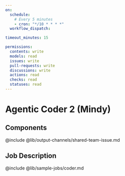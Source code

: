 ```yaml
---
on:
  schedule:
    # Every 5 minutes
    - cron: "*/10 * * * *"
  workflow_dispatch:

timeout_minutes: 15

permissions:
  contents: write
  models: read
  issues: write
  pull-requests: write
  discussions: write
  actions: read
  checks: read
  statuses: read
---
```


# Agentic Coder 2 (Mindy)

## Components

@include @lib/output-channels/shared-team-issue.md

## Job Description

@include @lib/sample-jobs/coder.md
